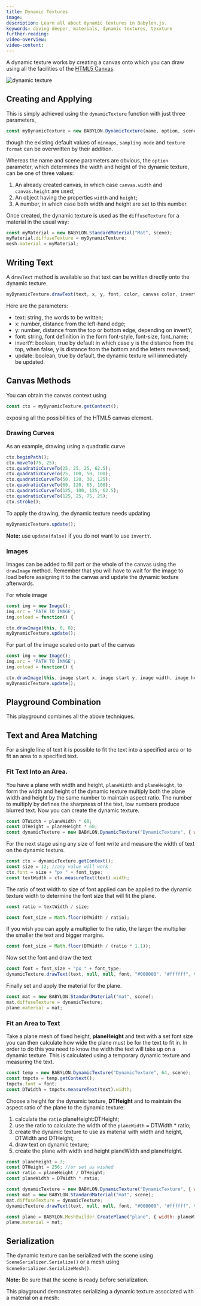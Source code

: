 ```yaml
---
title: Dynamic Textures
image:
description: Learn all about dynamic textures in Babylon.js.
keywords: diving deeper, materials, dynamic textures, texxture
further-reading:
video-overview:
video-content:
---
```


A dynamic texture works by creating a canvas onto which you can draw using all the facilities of the [HTML5 Canvas](https://developer.mozilla.org/en-US/docs/Web/API/Canvas_API).

![dynamic texture](/img/how_to/dyntext.png)

## Creating and Applying

This is simply achieved using the `dynamicTexture` function with just three parameters,

```javascript
const myDynamicTexture = new BABYLON.DynamicTexture(name, option, scene);
```

though the existing default values of `minmaps`, `sampling mode` and `texture format` can be overwritten by their addition.

Whereas the name and scene parameters are obvious, the `option` parameter, which determines the width and height of the dynamic texture, can be one of three values:

1. An already created canvas, in which case `canvas.width` and `canvas.height` are used;
2. An object having the properties `width` and `height`;
3. A number, in which case both width and height are set to this number.

Once created, the dynamic texture is used as the `diffuseTexture` for a material in the usual way:

```javascript
const myMaterial = new BABYLON.StandardMaterial("Mat", scene);
myMaterial.diffuseTexture = myDynamicTexture;
mesh.material = myMaterial;
```

## Writing Text

A `drawText` method is available so that text can be written directly onto the dynamic texture.

```javascript
myDynamicTexture.drawText(text, x, y, font, color, canvas color, invertY, update);
```

Here are the parameters:

- text: string, the words to be written;
- x: number, distance from the left-hand edge;
- y: number, distance from the top or bottom edge, depending on invertY;
- font: string, font definition in the form font-style, font-size, font_name;
- invertY: boolean, true by default in which case y is the distance from the top, when false, y is distance from the bottom and the letters reversed;
- update: boolean, true by default, the dynamic texture will immediately be updated.

<Playground id="#5ZCGRM#2" title="Drawing Text" description="Simple example of drawing text with dynamic textures." image="/img/playgroundsAndNMEs/divingDeeperDynamicTexture1.jpg"/>

## Canvas Methods

You can obtain the canvas context using

```javascript
const ctx = myDynamicTexture.getContext();
```

exposing all the possibilities of the HTML5 canvas element.

### Drawing Curves

As an example, drawing using a quadratic curve

```javascript
ctx.beginPath();
ctx.moveTo(75, 25);
ctx.quadraticCurveTo(25, 25, 25, 62.5);
ctx.quadraticCurveTo(25, 100, 50, 100);
ctx.quadraticCurveTo(50, 120, 30, 125);
ctx.quadraticCurveTo(60, 120, 65, 100);
ctx.quadraticCurveTo(125, 100, 125, 62.5);
ctx.quadraticCurveTo(125, 25, 75, 25);
ctx.stroke();
```

To apply the drawing, the dynamic texture needs updating

```javascript
myDynamicTexture.update();
```

**Note:** use `update(false)` if you do not want to use `invertY`.

<Playground id="#5ZCGRM#3" title="Drawing A Curve" description="Simple example of drawing a circle with dynamic textures." image="/img/playgroundsAndNMEs/divingDeeperDynamicTexture2.jpg"/>

### Images

Images can be added to fill part or the whole of the canvas using the `drawImage` method. Remember that you will have to wait for the image to load before assigning it to the canvas and update the dynamic texture afterwards.

For whole image

```javascript
const img = new Image();
img.src = 'PATH TO IMAGE';
img.onload = function() {

ctx.drawImage(this, 0, 0);
myDynamicTexture.update();
```

For part of the image scaled onto part of the canvas

```javascript
const img = new Image();
img.src = 'PATH TO IMAGE';
img.onload = function() {

ctx.drawImage(this, image start x, image start y, image width, image height, canvas to x, canvas to y, destination width, destination height);
myDynamicTexture.update();
```

<Playground id="#5ZCGRM#4" title="Adding An Image" description="Simple example of adding an image with dynamic textures." image="/img/playgroundsAndNMEs/divingDeeperDynamicTexture3.jpg"/>

## Playground Combination

This playground combines all the above techniques.

<Playground id="#5ZCGRM#1" title="All Dynamic Texture Techniques" description="Simple example of all of the dynamic texture techniques." image="/img/playgroundsAndNMEs/divingDeeperDynamicTexture4.jpg"/>

## Text and Area Matching

For a single line of text it is possible to fit the text into a specified area or to fit an area to a specified text.

### Fit Text Into an Area.

You have a plane with width and height, `planeWidth` and `planeHeight`, to form the width and height of the dynamic texture multiply both the plane width and height by the same number to maintain aspect ratio. The number to multiply by defines the sharpness of the text, low numbers produce blurred text. Now you can create the dynamic texture.

```javascript
const DTWidth = planeWidth * 60;
const DTHeight = planeHeight * 60;
const dynamicTexture = new BABYLON.DynamicTexture("DynamicTexture", { width: DTWidth, height: DTHeight }, scene);
```

For the next stage using any size of font write and measure the width of text on the dynamic texture.

```javascript
const ctx = dynamicTexture.getContext();
const size = 12; //any value will work
ctx.font = size + "px " + font_type;
const textWidth = ctx.measureText(text).width;
```

The ratio of text width to size of font applied can be applied to the dynamic texture width to determine the font size that will fit the plane.

```javascript
const ratio = textWidth / size;

const font_size = Math.floor(DTWidth / ratio);
```

If you wish you can apply a multiplier to the ratio, the larger the multiplier the smaller the text and bigger margins.

```javascript
const font_size = Math.floor(DTWidth / (ratio * 1.1));
```

Now set the font and draw the text

```javascript
const font = font_size + "px " + font_type;
dynamicTexture.drawText(text, null, null, font, "#000000", "#ffffff", true);
```

Finally set and apply the material for the plane.

```javascript
const mat = new BABYLON.StandardMaterial("mat", scene);
mat.diffuseTexture = dynamicTexture;
plane.material = mat;
```

<Playground id="#TMHF80#1" title="Fit Text To Plane" description="Simple example of fitting text to a plane with a dynamic texture." image="/img/playgroundsAndNMEs/divingDeeperDynamicTexture5.jpg"/>

### Fit an Area to Text

Take a plane mesh of fixed height, **planeHeight** and text with a set font size you can then calculate how wide the plane must be for the text to fit in. In order to do this you need to know the width the text will take up on a dynamic texture. This is calculated using a temporary dynamic texture and measuring the text.

```javascript
const temp = new BABYLON.DynamicTexture("DynamicTexture", 64, scene);
const tmpctx = temp.getContext();
tmpctx.font = font;
const DTWidth = tmpctx.measureText(text).width;
```

Choose a height for the dynamic texture, **DTHeight** and to maintain the aspect ratio of the plane to the dynamic texture:

1. calculate the `ratio` planeHeight:DTHeight;
2. use the ratio to calculate the width of the `planeWidth` = DTWidth \* ratio;
3. create the dynamic texture to use as material with width and height, DTWidth and DTHeight;
4. draw text on dynamic texture;
5. create the plane with width and height planeWidth and planeHeight.

```javascript
const planeHeight = 3;
const DTHeight = 256; //or set as wished
const ratio = planeHeight / DTHeight;
const planeWidth = DTWidth * ratio;

const dynamicTexture = new BABYLON.DynamicTexture("DynamicTexture", { width: DTWidth, height: DTHeight }, scene, false);
const mat = new BABYLON.StandardMaterial("mat", scene);
mat.diffuseTexture = dynamicTexture;
dynamicTexture.drawText(text, null, null, font, "#000000", "#ffffff", true); //use of null, null centers the text

const plane = BABYLON.MeshBuilder.CreatePlane("plane", { width: planeWidth, height: planeHeight }, scene);
plane.material = mat;
```

<Playground id="#TMHF80" title="Fit Plane To Text" description="Simple example of fitting a plane to text with a dynamic texture." image="/img/playgroundsAndNMEs/divingDeeperDynamicTexture6.jpg"/>

## Serialization

The dynamic texture can be serialized with the scene using `SceneSerializer.Serialize()` or a mesh using `SceneSerializer.SerializeMesh()`.

**Note:** Be sure that the scene is ready before serialization.

This playground demonstrates serializing a dynamic texture associated with a material on a mesh:

<Playground id="#FU0ES5" title="Drawing Text and a Curve Texture Serialized Mesh" description="Simple example of drawing text and a curve texture serialized mesh." image="/img/playgroundsAndNMEs/divingDeeperDynamicTexture7.jpg"/>
